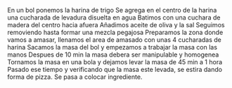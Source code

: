 En un bol ponemos la harina de trigo
Se agrega en el centro de la harina una cucharada de levadura disuelta en agua
Batimos con una cuchara de madera del centro hacia afuera
Añadimos aceite de oliva y la sal
Seguimos removiendo hasta formar una mezcla pegajosa
Preparamos la zona donde vamos a amasar, llenamos el area de amasado con unas 4 cucharadas de harina
Sacamos la masa del bol y empezamos a trabajar la masa con las manos
Despues de 10 min la masa debera ser manipulable y homogenea
Tornamos la masa en una bola y dejamos levar la masa de 45 min a 1 hora
Pasado ese tiempo y verificando que la masa este levada, se estira dando forma de pizza.
Se pasa a colocar ingrediente.
